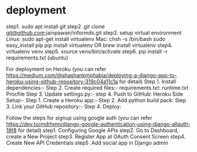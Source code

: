 # deployment
step1. sudo apt install git
step2 .git clone git@github.com:jainpawan/informds.git
step3. setup virtual environment Linux: sudo apt-get install virtualenv Mac: chsh -s /bin/bash sudo easy_install pip pip install virtualenv OR brew install virtualenv
step4. virtualenv venv
step5. source venv/bin/activate
step6. pip install -r requirements.txt (ubuntu)

For deployment on Heroku (you can refer https://medium.com/@shashankmohabia/deploying-a-django-app-to-heroku-using-github-repository-319c04a11c1a for detail)
Step 1. Install dependencies:-
Step 2. Create required files:-
  requirements.txt:
  runtime.txt
  Procfile
Step 3. Update settings.py:-
step 4. Push to GitHub:
Heroku Side Setup:-
Step 1. Create a Heroku app:-
Step 2. Add python build pack:
Step 3. Link your GitHub repository:-
Step 4. Deploy:

Follow the steps for signup using google auth (you can refer https://dev.to/mdrhmn/django-google-authentication-using-django-allauth-18f8 for detail)
  step1. Configuring Google APIs
  step2. Go to Dashboard, create a New Project
  step3. Register App at OAuth Consent Screen
  step4. Create New API Credentials
  step5 .Add social app in Django admin

